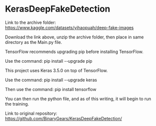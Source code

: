 # KerasDeepFakeDetection


Link to the archive folder: https://www.kaggle.com/datasets/yihaopuah/deep-fake-images

Download the link above, unzip the archive folder, then place in same directory as the Main.py file.


TensorFlow recommends upgrading pip before installing TensorFlow.

Use the command: pip install --upgrade pip


This project uses Keras 3.5.0 on top of TensorFlow.

Use the command: pip install --upgrade keras

Then use the command: pip install tensorflow


You can then run the python file, and as of this writing, it will begin to run the training.




Link to original repository: https://github.com/BinaryGears/KerasDeepFakeDetection/
